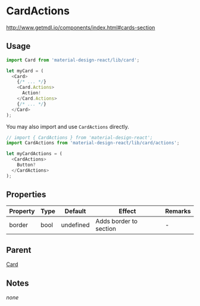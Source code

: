 # CardActions

http://www.getmdl.io/components/index.html#cards-section


## Usage

```javascript
import Card from 'material-design-react/lib/card';

let myCard = (
  <Card>
    {/* ... */}
    <Card.Actions>
      Action!
    </Card.Actions>
    {/* ... */}
  </Card>
);
```

You may also import and use `CardActions` directly.

```javascript
// import { CardActions } from 'material-design-react';
import CardActions from 'material-design-react/lib/card/actions';

let myCardActions = (
  <CardActions>
    Button?
  </CardActions>
);
```


## Properties

Property | Type | Default | Effect | Remarks
-------- | -----| ------- | ------ | -------
border | bool | undefined | Adds border to section | -


## Parent

[Card](../README.md)


## Notes
*none*
